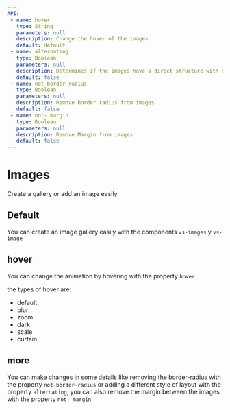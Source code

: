```yaml
---
API:
 - name: hover
   type: String
   parameters: null
   description: Change the hover of the images
   default: default
 - name: alternating
   type: Boolean
   parameters: null
   description: Determines if the images have a direct structure with some larger ones
   default: false
 - name: not-border-radius
   type: Boolean
   parameters: null
   description: Remove border radius from images
   default: false
 - name: not- margin
   type: Boolean
   parameters: null
   description: Remove Margin from images
   default: false
---
```


# Images

<box header>

  Create a gallery or add an image easily

</box>

<box>

## Default

You can create an image gallery easily with the components `vs-images` y `vs-image`

<vuecode md>
<template #demo>
  <Demos-Images-Default />
</template>
<template #code>

```html
<template lang="html">
  <div class="con-example-images">
    <vs-images>
      <vs-image :key="index" :src="`https://picsum.photos/400/400?image=2${index}`" v-for="(image, index) in 9" />
      <vs-image :key="index" :src="`https://picsum.photos/400/400?image=1${index}`" v-for="(image, index) in 7" />
    </vs-images>
  </div>
</template>

<script>
export default {

}
</script>

<style lang="stylus">
.con-example-images
  max-height 500px
  overflow auto
</style>
```

</template>
</vuecode>
</box>

<box>

## hover

You can change the animation by hovering with the property `hover`

the types of hover are:

- default
- blur
- zoom
- dark
- scale
- curtain

<vuecode md>
<template #demo>
  <Demos-Images-Hover />
</template>
<template #code>

```html
<template lang="html">
  <div class="con-example-images">
    <vs-select
    class="selectExample"
      label="Figuras"
      v-model="hover"
      >
      <vs-select-item :key="index" :modelValue="item.value" :text="item.text" v-for="(item,index) in hovers" />
    </vs-select>

    <vs-images :hover="hover">
      <vs-image :key="index" :src="`https://picsum.photos/400/400?image=3${index}`" v-for="(image, index) in 9" />
      <vs-image :key="index" :src="`https://picsum.photos/400/400?image=4${index}`" v-for="(image, index) in 7" />
    </vs-images>
  </div>
</template>

<script>
export default {
  data: () => ({
    hover: 'blur',
    hovers:[
      {text:'Default',value:'default'},
      {text:'Blur',value:'blur'},
      {text:'Zoom',value:'zoom'},
      {text:'Dark',value:'dark'},
      {text:'Scale',value:'scale'},
      {text:'Curtain',value:'curtain'},
    ],
  })
}
</script>

<style lang="stylus">
.con-example-images
  max-height 500px
  overflow auto
</style>
```

</template>
</vuecode>
</box>

<box>

## more

You can make changes in some details like removing the border-radius with the property `not-border-radius` or adding a different style of layout with the property `alternating`, you can also remove the margin between the images with the property `not- margin`.

<vuecode md>
<template #demo>
  <Demos-Images-More />
</template>
<template #code>

```html
<template lang="html">
  <div class="con-example-images">
    <vs-images alternating not-border-radius not-margin >
      <vs-image :key="index" :src="`https://picsum.photos/400/400?image=3${index}`" v-for="(image, index) in 9" />
      <vs-image :key="index" :src="`https://picsum.photos/400/400?image=4${index}`" v-for="(image, index) in 7" />
    </vs-images>
  </div>
</template>

<script>
export default {

}
</script>

<style lang="stylus">
.con-example-images
  max-height 500px
  overflow auto
</style>
```

</template>
</vuecode>
</box>
